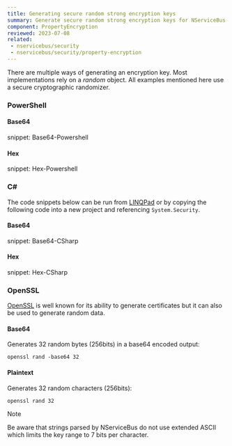 ```yaml
---
title: Generating secure random strong encryption keys
summary: Generate secure random strong encryption keys for NServiceBus message property encryption
component: PropertyEncryption
reviewed: 2023-07-08
related:
 - nservicebus/security
 - nservicebus/security/property-encryption
---
```


There are multiple ways of generating an encryption key. Most implementations rely on a *random* object. All examples mentioned here use a secure cryptographic randomizer.


### PowerShell


#### Base64

snippet: Base64-Powershell


#### Hex

snippet: Hex-Powershell


### C&#35;

The code snippets below can be run from [LINQPad](https://www.linqpad.net/) or by copying the following code into a new project and referencing `System.Security`.


#### Base64

snippet: Base64-CSharp


#### Hex

snippet: Hex-CSharp


### OpenSSL

[OpenSSL](https://www.openssl.org/) is well known for its ability to generate certificates but it can also be used to generate random data.


#### Base64

Generates 32 random bytes (256bits) in a base64 encoded output:

```shell
openssl rand -base64 32
```


#### Plaintext

Generates 32 random characters (256bits):

```shell
openssl rand 32
```

> [!NOTE]
> Be aware that strings parsed by NServiceBus do not use extended ASCII which limits the key range to 7 bits per character.
